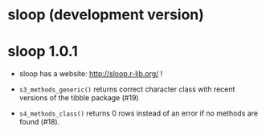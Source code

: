# sloop (development version)

# sloop 1.0.1

* sloop has a website: http://sloop.r-lib.org/ !

* `s3_methods_generic()` returns correct character class with recent
  versions of the tibble package (#19)

* `s4_methods_class()` returns 0 rows instead of an error if no
  methods are found (#18).
